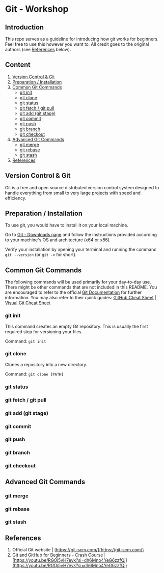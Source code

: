 # Git - Workshop

## Introduction
This repo serves as a guideline for introducing how git works for beginners. Feel free to use this however you want to. All credit goes to the original authors (see [References](#references) below).

## Content
1. [Version Control & Git](#version-control--git)
2. [Preparation / Installation](#preparation--installation)
3. [Common Git Commands](#common-git-commands)
    - [git init](#git-init)
    - [git clone](#git-clone)
    - [git status](#git-status)
    - [git fetch / git pull](#git-fetch--git-clone)
    - [git add (git stage)](#git-add-git-stage)
    - [git commit](#git-commit)
    - [git push](#git-push)
    - [git branch](#git-branch)
    - [git checkout](#git-checkout)
4. [Advanced Git Commands](#advanced-git-commands)
    - [git merge](#git-merge)
    - [git rebase](#git-rebase)
    - [git stash](#git-stash)
5. [References](#references)

## Version Control & Git
Git is a free and open source distributed version control system designed to handle everything from small to very large projects with speed and efficiency.

## Preparation / Installation
To use git, you would have to install it on your local machine.

Go to [Git - Downloads page](https://git-scm.com/downloads) and follow the instructions provided according to your machine's OS and architecture (x64 or x86).

Verify your installation by opening your terminal and running the command `git --version` (or `git -v` for short).

## Common Git Commands
The following commands will be used primarily for your day-to-day use. There might be other commands that are not included in this README. You are encouraged to refer to the official [Git Documentation](https://git-scm.com/doc) for further information. You may also refer to their quick guides: [GitHub Cheat Sheet](https://education.github.com/git-cheat-sheet-education.pdf) | [Visual Git Cheat Sheet](https://ndpsoftware.com/git-cheatsheet.html)
### git init
This command creates an empty Git repository. This is usually the first required step for versioning your files.

Command:
`git init`

### git clone
Clones a repository into a new directory. 

Command:
`git clone [PATH]`
### git status
### git fetch / git pull
### git add (git stage)
### git commit
### git push
### git branch
### git checkout

## Advanced Git Commands
### git merge
### git rebase
### git stash

## References
1. Official Git website | [https://git-scm.com/](https://git-scm.com/)
2. Git and GitHub for Beginners - Crash Course | [https://youtu.be/RGOj5yH7evk?si=dh6Mno4YeG6zzfQj](https://youtu.be/RGOj5yH7evk?si=dh6Mno4YeG6zzfQj)
